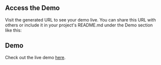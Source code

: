 ## Access the Demo
Visit the generated URL to see your demo live. You can share this URL with others or include it in your project's README.md under the Demo section like this:
## Demo
Check out the live demo [here](https://puskuriharish.github.io/SCT_WD_4/).

